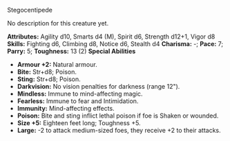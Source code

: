 Stegocentipede

No description for this creature yet.

**Attributes:** Agility d10, Smarts d4 (M), Spirit d6, Strength d12+1,
Vigor d8
**Skills:** Fighting d6, Climbing d8, Notice d6, Stealth d4
**Charisma:** -; **Pace:** 7; **Parry:** 5; **Toughness:** 13 (2)
**Special Abilities**
- **Armour +2:** Natural armour.
- **Bite:** Str+d8; Poison.
- **Sting:** Str+d8; Poison.
- **Darkvision:** No vision penalties for darkness (range 12").
- **Mindless:** Immune to mind-affecting magic.
- **Fearless:** Immune to fear and Intimidation.
- **Immunity:** Mind-affecting effects.
- **Poison:** Bite and sting inflict lethal poison if foe is Shaken or
wounded.
- **Size +5:** Eighteen feet long; Toughness +5.
- **Large:** -2 to attack medium-sized foes, they receive +2 to their
attacks.

